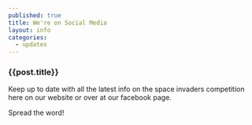 ```yaml
---
published: true
title: We're on Social Media
layout: info
categories: 
  - updates
---
```


### {{post.title}}

Keep up to date with all the latest info on the space invaders competition here on our website or over at our facebook page. 

Spread the word!

<div class="fb-like-box" data-href="https://www.facebook.com/spaceinvadersdublin2013" data-width="292" data-show-faces="true" data-header="true" data-stream="true" data-show-border="true"></div>
